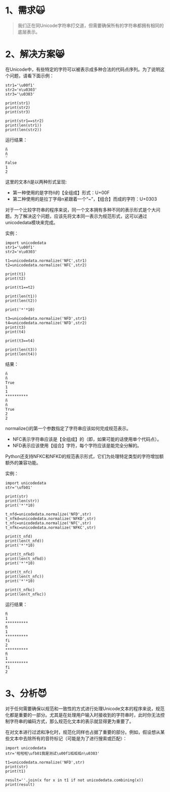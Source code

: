 # 1、需求🙀

> 我们正在同Unicode字符串打交道，但需要确保所有的字符串都拥有相同的底层表示。

# 2、解决方案😸

在Unicode中，有些特定的字符可以被表示成多种合法的代码点序列。为了说明这个问题，请看下面示例：

```
str1='\u00f1'
str2='n\u0303'
str3='\u0303'

print(str1)
print(str2)
print(str3)

print(str1==str2)
print(len(str1))
print(len(str2))
```

运行结果：

```
ñ
ñ
̃
False
1
2
```

这里的文本ñ是以两种形式呈现:

* 第一种使用的是字符ñ的【全组成】形式：U+00F
* 第二种使用的是拉丁字母n紧跟着一个“~”，【组合】而成的字符：U+0303

对于一个比较字符串的程序来说，同一个文本拥有多种不同的表示形式是个大问题。为了解决这个问题，应该先将文本同一表示为规范形式，这可以通过unicodedata模块来完成。

实例：

```
import unicodedata
str1='\u00f1'
str2='n\u0303'

t1=unicodedata.normalize('NFC',str1)
t2=unicodedata.normalize('NFC',str2)

print(t1)
print(t2)

print(t1==t2)

print(len(t1))
print(len(t2))

print('*'*10)

t3=unicodedata.normalize('NFD',str1)
t4=unicodedata.normalize('NFD',str2)
print(t3)
print(t4)

print(t3==t4)

print(len(t3))
print(len(t4))
```

结果：

```
ñ
ñ
True
1
1
**********
ñ
ñ
True
2
2
```

normalize\(\)的第一个参数指定了字符串应该如何完成规范表示。

* NFC表示字符串应该是【全组成】的（即，如果可能的话使用单个代码点）。
* NFD表示应该使用【组合】字符，每个字符应该是能完全分解的。

Python还支持NFKC和NFKD的规范表示形式，它们为处理特定类型的字符增加额额外的兼容功能。

实例：

```
import unicodedata
str='\ufb01'

print(str)
print(len(str))
print('*'*10)

t_nfd=unicodedata.normalize('NFD',str)
t_nfkd=unicodedata.normalize('NFKD',str)
t_nfc=unicodedata.normalize('NFC',str)
t_nfkc=unicodedata.normalize('NFKC',str)

print(t_nfd)
print(len(t_nfd))
print('*'*10)

print(t_nfkd)
print(len(t_nfkd))
print('*'*10)

print(t_nfc)
print(len(t_nfc))
print('*'*10)

print(t_nfkc)
print(len(t_nfkc))
```

运行结果：

```
ﬁ
1
**********
ﬁ
1
**********
fi
2
**********
ﬁ
1
**********
fi
2
```

# 3、分析😈

对于任何需要确保以规范和一致性的方式进行处理Unicode文本的程序来说，规范化都是重要的一部分。尤其是在处理用户输入时接收到的字符串时，此时你无法控制字符串的编码方式，那么规范化文本的表示就显得更为重要了。

在对文本进行过滤和净化时，规范化同样也占据了重要的部分。例如，假设想从某些文本中去除所有的音符标记（可能是为了进行搜索或匹配）：

```
import unicodedata
str='啦啦啦\ufb01我是测试\u00f1呱呱呱n\u0303'

t1=unicodedata.normalize('NFD',str)
print(str)
print(t1)

result=''.join(x for x in t1 if not unicodedata.combining(x))
print(result)




```




